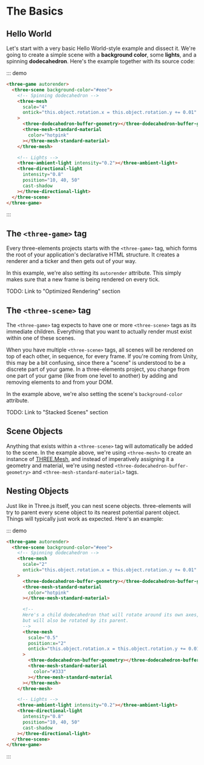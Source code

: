 # The Basics

## Hello World

Let's start with a very basic Hello World-style example and dissect it. We're going to create a simple scene with a **background color**, some **lights**, and a spinning **dodecahedron**. Here's the example together with its source code:

::: demo

```html
<three-game autorender>
  <three-scene background-color="#eee">
    <!-- Spinning dodecahedron -->
    <three-mesh
      scale="4"
      ontick="this.object.rotation.x = this.object.rotation.y += 0.01"
    >
      <three-dodecahedron-buffer-geometry></three-dodecahedron-buffer-geometry>
      <three-mesh-standard-material
        color="hotpink"
      ></three-mesh-standard-material>
    </three-mesh>

    <!-- Lights -->
    <three-ambient-light intensity="0.2"></three-ambient-light>
    <three-directional-light
      intensity="0.8"
      position="10, 40, 50"
      cast-shadow
    ></three-directional-light>
  </three-scene>
</three-game>
```

:::

## The `<three-game>` tag

Every three-elements projects starts with the `<three-game>` tag, which forms the root of your application's declarative HTML structure. It creates a renderer and a ticker and then gets out of your way.

In this example, we're also setting its `autorender` attribute. This simply makes sure that a new frame is being rendered on every tick.

TODO: Link to "Optimized Rendering" section

## The `<three-scene>` tag

The `<three-game>` tag expects to have one or more `<three-scene>` tags as its immediate children. Everything that you want to actually render must exist within one of these scenes.

When you have multiple `<three-scene>` tags, all scenes will be rendered on top of each other, in sequence, for every frame. If you're coming from Unity, this may be a bit confusing, since there a "scene" is understood to be a discrete part of your game. In a three-elements project, you change from one part of your game (like from one level to another) by adding and removing elements to and from your DOM.

In the example above, we're also setting the scene's `background-color` attribute.

TODO: Link to "Stacked Scenes" section

## Scene Objects

Anything that exists within a `<three-scene>` tag will automatically be added to the scene. In the example above, we're using `<three-mesh>` to create an instance of [THREE.Mesh](https://threejs.org/docs/#api/en/objects/Mesh), and instead of imperatively assigning it a geometry and material, we're using nested `<three-dodecahedron-buffer-geometry>` and `<three-mesh-standard-material>` tags.

## Nesting Objects

Just like in Three.js itself, you can nest scene objects. three-elements will try to parent every scene object to its nearest potential parent object. Things will typically just work as expected. Here's an example:

::: demo

```html
<three-game autorender>
  <three-scene background-color="#eee">
    <!-- Spinning dodecahedron -->
    <three-mesh
      scale="2"
      ontick="this.object.rotation.x = this.object.rotation.y += 0.01"
    >
      <three-dodecahedron-buffer-geometry></three-dodecahedron-buffer-geometry>
      <three-mesh-standard-material
        color="hotpink"
      ></three-mesh-standard-material>

      <!--
      Here's a child dodecahedron that will rotate around its own axes,
      but will also be rotated by its parent.
      -->
      <three-mesh
        scale="0.5"
        position:x="2"
        ontick="this.object.rotation.x = this.object.rotation.y += 0.01"
      >
        <three-dodecahedron-buffer-geometry></three-dodecahedron-buffer-geometry>
        <three-mesh-standard-material
          color="#333"
        ></three-mesh-standard-material
      ></three-mesh>
    </three-mesh>

    <!-- Lights -->
    <three-ambient-light intensity="0.2"></three-ambient-light>
    <three-directional-light
      intensity="0.8"
      position="10, 40, 50"
      cast-shadow
    ></three-directional-light>
  </three-scene>
</three-game>
```

:::
